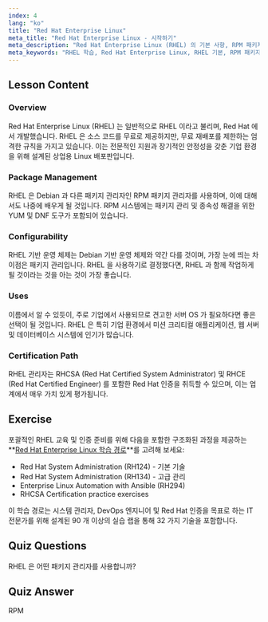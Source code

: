 ```yaml
---
index: 4
lang: "ko"
title: "Red Hat Enterprise Linux"
meta_title: "Red Hat Enterprise Linux - 시작하기"
meta_description: "Red Hat Enterprise Linux (RHEL) 의 기본 사항, RPM 패키지 관리자 및 기업용 활용법에 대해 알아보세요. RHEL 의 핵심 차이점과 이점을 이해합니다."
meta_keywords: "RHEL 학습, Red Hat Enterprise Linux, RHEL 기본, RPM 패키지 관리자, Linux 서버 OS, RHEL 초보자, RHEL 가이드"
---
```


## Lesson Content

### Overview

Red Hat Enterprise Linux (RHEL) 는 일반적으로 RHEL 이라고 불리며, Red Hat 에서 개발했습니다. RHEL 은 소스 코드를 무료로 제공하지만, 무료 재배포를 제한하는 엄격한 규칙을 가지고 있습니다. 이는 전문적인 지원과 장기적인 안정성을 갖춘 기업 환경을 위해 설계된 상업용 Linux 배포판입니다.

### Package Management

RHEL 은 Debian 과 다른 패키지 관리자인 RPM 패키지 관리자를 사용하며, 이에 대해서도 나중에 배우게 될 것입니다. RPM 시스템에는 패키지 관리 및 종속성 해결을 위한 YUM 및 DNF 도구가 포함되어 있습니다.

### Configurability

RHEL 기반 운영 체제는 Debian 기반 운영 체제와 약간 다를 것이며, 가장 눈에 띄는 차이점은 패키지 관리입니다. RHEL 을 사용하기로 결정했다면, RHEL 과 함께 작업하게 될 것이라는 것을 아는 것이 가장 좋습니다.

### Uses

이름에서 알 수 있듯이, 주로 기업에서 사용되므로 견고한 서버 OS 가 필요하다면 좋은 선택이 될 것입니다. RHEL 은 특히 기업 환경에서 미션 크리티컬 애플리케이션, 웹 서버 및 데이터베이스 시스템에 인기가 많습니다.

### Certification Path

RHEL 관리자는 RHCSA (Red Hat Certified System Administrator) 및 RHCE (Red Hat Certified Engineer) 를 포함한 Red Hat 인증을 취득할 수 있으며, 이는 업계에서 매우 가치 있게 평가됩니다.

## Exercise

포괄적인 RHEL 교육 및 인증 준비를 위해 다음을 포함한 구조화된 과정을 제공하는 **[Red Hat Enterprise Linux 학습 경로](https://labex.io/skilltrees/rhel)**를 고려해 보세요:

- Red Hat System Administration (RH124) - 기본 기술
- Red Hat System Administration (RH134) - 고급 관리
- Enterprise Linux Automation with Ansible (RH294)
- RHCSA Certification practice exercises

이 학습 경로는 시스템 관리자, DevOps 엔지니어 및 Red Hat 인증을 목표로 하는 IT 전문가를 위해 설계된 90 개 이상의 실습 랩을 통해 32 가지 기술을 포함합니다.

## Quiz Questions

RHEL 은 어떤 패키지 관리자를 사용합니까?

## Quiz Answer

RPM
